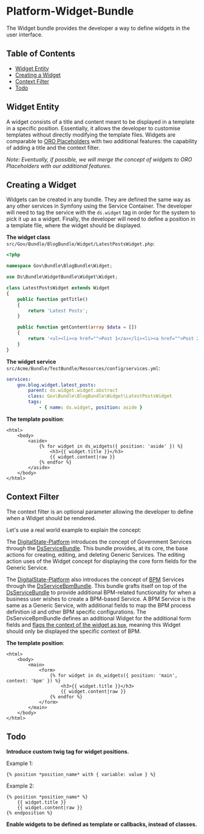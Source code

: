 # Platform-Widget-Bundle

The Widget bundle provides the developer a way to define widgets in the user interface. 

## Table of Contents

- [Widget Entity](#widget-entity)
- [Creating a Widget](#creating-a-widget)
- [Context Filter](#context-filter)
- [Todo](#todo)

## Widget Entity

A widget consists of a title and content meant to be displayed in a template in a specific position. Essentially, it allows the developer to customise templates without directly modifying the template files. Widgets are comparable to [ORO Placeholders](https://github.com/orocrm/platform/tree/master/src/Oro/Bundle/UIBundle#introduction-to-placeholders) with two additional features: the capability of adding a title and the context filter.

*Note: Eventually, if possible, we will merge the concept of widgets to ORO Placeholders with our additional features.*

## Creating a Widget

Widgets can be created in any bundle. They are defined the same way as any other services in Symfony using the Service Container. The developer will need to tag the service with the `ds.widget` tag in order for the system to pick it up as a widget. Finally, the developer will need to define a position in a template file, where the widget should be displayed.

**The widget class** `src/Gov/Bundle/BlogBundle/Widget/LatestPostsWidget.php`:

```php
<?php

namespace Gov\Bundle\BlogBundle\Widget;

use Ds\Bundle\WidgetBundle\Widget\Widget;

class LatestPostsWidget extends Widget
{
    public function getTitle()
    {
        return 'Latest Posts';
    }

    public function getContent(array $data = [])
    {
        return '<ul><li><a href="">Post 1</a></li><li><a href="">Post 2</a></li></ul>';
    }
}
```

**The widget service** `src/Acme/Bundle/TestBundle/Resources/config/services.yml`:

```yml
services:
    gov.blog.widget.latest_posts:
        parent: ds.widget.widget.abstract
        class: Gov\Bundle\BlogBundle\Widget\LatestPostsWidget
        tags:
            - { name: ds.widget, position: aside }
```

**The template position**:

```twig
<html>
    <body>
        <aside>
            {% for widget in ds_widgets({ position: 'aside' }) %}
                <h3>{{ widget.title }}</h3>
                {{ widget.content|raw }}
            {% endfor %}
        </aside>
    </body>
</html>
```

## Context Filter

The context filter is an optional parameter allowing the developer to define when a Widget should be rendered.

Let's use a real world example to explain the concept:

The [DigitalState-Platform](https://github.com/DigitalState/Platform) introduces the concept of Government Services through the [DsServiceBundle](https://github.com/DigitalState/Platform/tree/master/src/Ds/Bundle/ServiceBundle). This bundle provides, at its core, the base actions for creating, editing, and deleting Generic Services. The editing action uses of the Widget concept for displaying the core form fields for the Generic Service. 

The [DigitalState-Platform](https://github.com/DigitalState/Platform) also introduces the concept of [BPM](https://en.wikipedia.org/wiki/Business_process_modeling) Services through the [DsServiceBpmBundle](https://github.com/DigitalState/Platform/tree/master/src/Ds/Bundle/ServiceBpmBundle). This bundle grafts itself on top of the [DsServiceBundle](https://github.com/DigitalState/Platform/tree/master/src/Ds/Bundle/ServiceBundle) to provide additional BPM-related functionality for when a business user wishes to create a BPM-based Service. A BPM Service is the same as a Generic Service, with additional fields to map the BPM process definition id and other BPM specific configurations. The DsServiceBpmBundle defines an additional Widget for the additional form fields and [flags the context of the widget as `bpm`](https://github.com/DigitalState/Platform/blob/master/src/Ds/Bundle/ServiceBpmBundle/Resources/config/widgets.yml), meaning this Widget should only be displayed the specific context of BPM.

**The template position**:

```twig
<html>
    <body>
        <main>
            <form>
                {% for widget in ds_widgets({ position: 'main', context: 'bpm' }) %}
                    <h3>{{ widget.title }}</h3>
                    {{ widget.content|raw }}
                {% endfor %}
            </form>
        </main>
    </body>
</html>
```

## Todo

**Introduce custom twig tag for widget positions.**
  
Example 1: 
```twig
{% position *position_name* with { variable: value } %}
```

Example 2: 
```twig
{% position *position_name* %}
    {{ widget.title }}
    {{ widget.content|raw }}
{% endposition %}
```

**Enable widgets to be defined as template or callbacks, instead of classes.**

